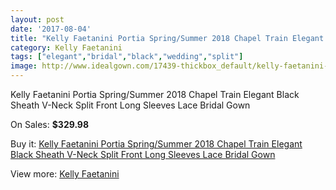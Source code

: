 ```yaml
---
layout: post
date: '2017-08-04'
title: "Kelly Faetanini Portia Spring/Summer 2018 Chapel Train Elegant Black Sheath V-Neck Split Front Long Sleeves Lace Bridal Gown"
category: Kelly Faetanini
tags: ["elegant","bridal","black","wedding","split"]
image: http://www.idealgown.com/17439-thickbox_default/kelly-faetanini-portia-spring-summer-2018-chapel-train-elegant-black-sheath-v-neck-split-front-long-sleeves-lace-bridal-gown.jpg
---
```

Kelly Faetanini Portia Spring/Summer 2018 Chapel Train Elegant Black Sheath V-Neck Split Front Long Sleeves Lace Bridal Gown

On Sales: **$329.98**
<a href="https://www.idealgown.com/en/kelly-faetanini/6838-kelly-faetanini-portia-spring-summer-2018-chapel-train-elegant-black-sheath-v-neck-split-front-long-sleeves-lace-bridal-gown.html"><amp-img layout="responsive" width="600" height="600" src="//www.idealgown.com/17439-thickbox_default/kelly-faetanini-portia-spring-summer-2018-chapel-train-elegant-black-sheath-v-neck-split-front-long-sleeves-lace-bridal-gown.jpg" alt="Kelly Faetanini Portia Spring/Summer 2018 Chapel Train Elegant Black Sheath V-Neck Split Front Long Sleeves Lace Bridal Gown 0" /></a>
<a href="https://www.idealgown.com/en/kelly-faetanini/6838-kelly-faetanini-portia-spring-summer-2018-chapel-train-elegant-black-sheath-v-neck-split-front-long-sleeves-lace-bridal-gown.html"><amp-img layout="responsive" width="600" height="600" src="//www.idealgown.com/17443-thickbox_default/kelly-faetanini-portia-spring-summer-2018-chapel-train-elegant-black-sheath-v-neck-split-front-long-sleeves-lace-bridal-gown.jpg" alt="Kelly Faetanini Portia Spring/Summer 2018 Chapel Train Elegant Black Sheath V-Neck Split Front Long Sleeves Lace Bridal Gown 1" /></a>
<a href="https://www.idealgown.com/en/kelly-faetanini/6838-kelly-faetanini-portia-spring-summer-2018-chapel-train-elegant-black-sheath-v-neck-split-front-long-sleeves-lace-bridal-gown.html"><amp-img layout="responsive" width="600" height="600" src="//www.idealgown.com/17442-thickbox_default/kelly-faetanini-portia-spring-summer-2018-chapel-train-elegant-black-sheath-v-neck-split-front-long-sleeves-lace-bridal-gown.jpg" alt="Kelly Faetanini Portia Spring/Summer 2018 Chapel Train Elegant Black Sheath V-Neck Split Front Long Sleeves Lace Bridal Gown 2" /></a>
<a href="https://www.idealgown.com/en/kelly-faetanini/6838-kelly-faetanini-portia-spring-summer-2018-chapel-train-elegant-black-sheath-v-neck-split-front-long-sleeves-lace-bridal-gown.html"><amp-img layout="responsive" width="600" height="600" src="//www.idealgown.com/17441-thickbox_default/kelly-faetanini-portia-spring-summer-2018-chapel-train-elegant-black-sheath-v-neck-split-front-long-sleeves-lace-bridal-gown.jpg" alt="Kelly Faetanini Portia Spring/Summer 2018 Chapel Train Elegant Black Sheath V-Neck Split Front Long Sleeves Lace Bridal Gown 3" /></a>
<a href="https://www.idealgown.com/en/kelly-faetanini/6838-kelly-faetanini-portia-spring-summer-2018-chapel-train-elegant-black-sheath-v-neck-split-front-long-sleeves-lace-bridal-gown.html"><amp-img layout="responsive" width="600" height="600" src="//www.idealgown.com/17440-thickbox_default/kelly-faetanini-portia-spring-summer-2018-chapel-train-elegant-black-sheath-v-neck-split-front-long-sleeves-lace-bridal-gown.jpg" alt="Kelly Faetanini Portia Spring/Summer 2018 Chapel Train Elegant Black Sheath V-Neck Split Front Long Sleeves Lace Bridal Gown 4" /></a>

Buy it: [Kelly Faetanini Portia Spring/Summer 2018 Chapel Train Elegant Black Sheath V-Neck Split Front Long Sleeves Lace Bridal Gown](https://www.idealgown.com/en/kelly-faetanini/6838-kelly-faetanini-portia-spring-summer-2018-chapel-train-elegant-black-sheath-v-neck-split-front-long-sleeves-lace-bridal-gown.html "Kelly Faetanini Portia Spring/Summer 2018 Chapel Train Elegant Black Sheath V-Neck Split Front Long Sleeves Lace Bridal Gown")

View more: [Kelly Faetanini](https://www.idealgown.com/en/117-kelly-faetanini "Kelly Faetanini")